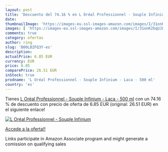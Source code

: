 ```yaml
---
layout: post
title: 'Descuento del 74.16 % en L Oréal Professionnel - Souple Infinium '
date: 
thumbnailImage: 'https://images-eu.ssl-images-amazon.com/images/I/31onK2bqUJL._SL200_.jpg'
images: [ 'https://images-eu.ssl-images-amazon.com/images/I/31onK2bqUJL._SL200_.jpg' ]
comments: true
category: ofertas
author: ring
slug: 'B00LBZFQ3Y-es'
description:
actualPrice: 6.85 EUR
currency: EUR
price: 6.85
comparePrice: 26.51 EUR
inStock: true
prodname: 'L Oréal Professionnel - Souple Infinium - Laca - 500 ml'
country: 'es'
---
```


Tienes [L Oréal Professionnel - Souple Infinium - Laca - 500 ml](https://www.amazon.es/dp/B00LBZFQ3Y/?tag=tolees-21) con un 74.16 % de descuento con precio de oferta de 6.85 EUR (original: 26.51 EUR) en el siguiente enlace!

[![L Oréal Professionnel - Souple Infinium ](https://images-eu.ssl-images-amazon.com/images/I/31onK2bqUJL._SL200_.jpg)](https://www.amazon.es/dp/B00LBZFQ3Y/?tag=tolees-21)

[Accede a la oferta!!](https://www.amazon.es/dp/B00LBZFQ3Y/?tag=tolees-21)

Links participate in Amazon Associate program and might generate a comission on qualifying sales


